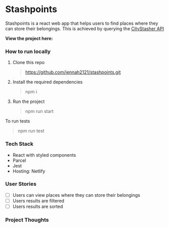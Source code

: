# Stashpoints

Stashpoints is a react web app that helps users to find places where they can store their belongings. This is achieved by querying the [CityStasher API](https://shapelabs-uk.github.io/citystasher-api-docs/#introduction)

**View the project here:**

### How to run locally

1.  Clone this repo

    > https://github.com/jennah2121/stashpoints.git

2.  Install the required dependencies

    > npm i

3.  Run the project
    > npm run start

To run tests

> npm run test

### Tech Stack

- React with styled components
- Parcel
- Jest
- Hosting: Netlify

### User Stories

- [ ] Users can view places where they can store their belongings
- [ ] Users results are filtered
- [ ] Users results are sorted

### Project Thoughts
